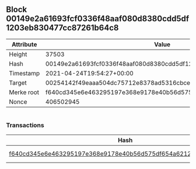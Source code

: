 ## Block 00149e2a61693fcf0336f48aaf080d8380cdd5df1203eb830477cc87261b64c8

Attribute | Value
--- | ---
Height | 37503
Hash | 00149e2a61693fcf0336f48aaf080d8380cdd5df1203eb830477cc87261b64c8
Timestamp | 2021-04-24T19:54:27+00:00
Target | 00254142f49eaaa504dc75712e8378ad5316cbcead634704b3734b6271167cc4
Merke root | f640cd345e6e463295197e368e9178e40b56d575df654a62128061b77f6c7c97
Nonce | 406502945

```

```

### Transactions

Hash | Amount
--- | ---
[f640cd345e6e463295197e368e9178e40b56d575df654a62128061b77f6c7c97](f640cd345e6e463295197e368e9178e40b56d575df654a62128061b77f6c7c97.md) | 10.00000000 SKEPTI 
